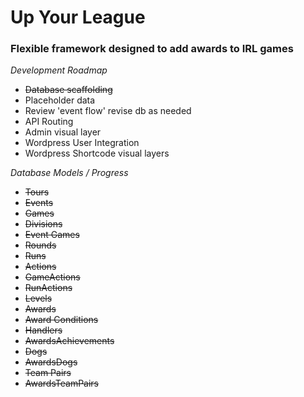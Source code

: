 # Up Your League
### Flexible framework designed to add awards to IRL games


*Development Roadmap*
* ~~Database scaffolding~~
* Placeholder data
* Review 'event flow' revise db as needed
* API Routing
* Admin visual layer
* Wordpress User Integration
* Wordpress Shortcode visual layers


*Database Models / Progress*
* ~~Tours~~
* ~~Events~~
* ~~Games~~
* ~~Divisions~~
* ~~Event Games~~
* ~~Rounds~~
* ~~Runs~~
* ~~Actions~~
* ~~GameActions~~
* ~~RunActions~~
* ~~Levels~~
* ~~Awards~~
* ~~Award Conditions~~
* ~~Handlers~~
* ~~AwardsAchievements~~
* ~~Dogs~~
* ~~AwardsDogs~~
* ~~Team Pairs~~
* ~~AwardsTeamPairs~~